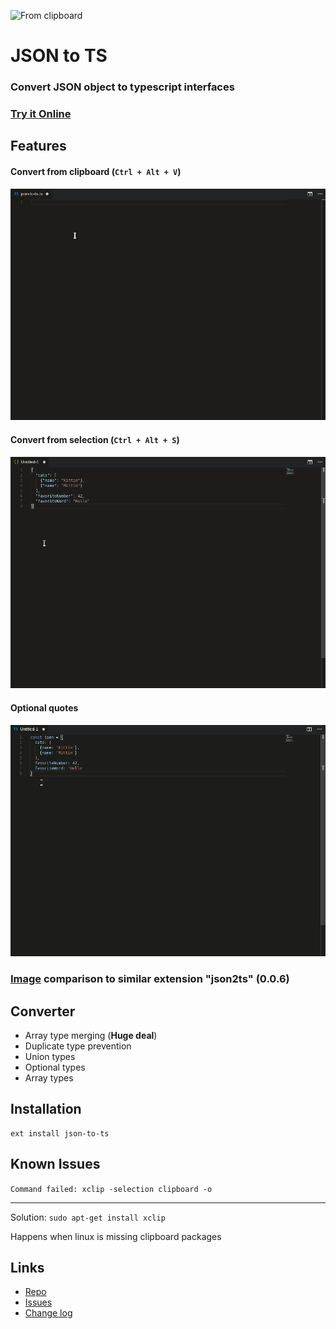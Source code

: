 ![From clipboard](https://image.ibb.co/fTb60k/icon.png)

# JSON to TS 

### Convert JSON object to typescript interfaces
### [Try it Online](http://www.jsontots.com)

## Features

#### Convert from clipboard (`Ctrl + Alt + V`)
![From clipboard](./images/clipboard.gif)

#### Convert from selection (`Ctrl + Alt + S`)
![From selection](./images/selection.gif)

#### Optional quotes
![Optional quotes](./images/optional-quotes.gif)

### [Image](https://ibb.co/fwnoYF) comparison to similar extension "json2ts" (0.0.6) 

## Converter
- Array type merging (**Huge deal**)
- Duplicate type prevention
- Union types
- Optional types
- Array types

## Installation
```
ext install json-to-ts
```

## Known Issues
`Command failed: xclip -selection clipboard -o`

---
Solution: `sudo apt-get install xclip`

Happens when linux is missing clipboard packages

## Links
- [Repo](https://github.com/MariusAlch/vscode-json-to-ts)
- [Issues](https://github.com/MariusAlch/vscode-json-to-ts/issues)
- [Change log](https://github.com/MariusAlch/vscode-json-to-ts/blob/master/CHANGELOG.md)

